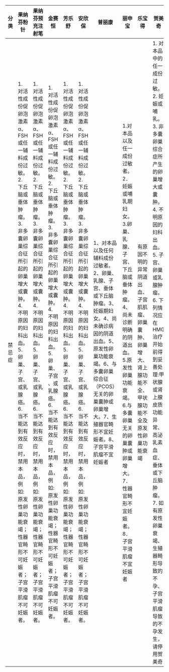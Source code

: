 | 分类 | 果纳芬粉针 | 果纳芬预充注射笔 | 金赛恒 | 芳乐舒 | 安欣保 | 普丽康 | 丽申宝 | 乐宝得 | 贺美奇 |
| --- | --- | --- | --- | --- | --- | --- | --- | --- | --- |
| 禁忌症 | 1. 对活性成份促卵泡激素 α、FSH或任一辅料成份过敏。2. 下丘脑或垂体肿瘤。3. 非多囊卵巢综合征所引起的卵巢增大或囊肿。4. 不明原因的妇科出血。5. 卵巢、子宫、或乳腺癌。6. 当不能达到有效反应时，禁用本品，例如:原发性卵巢功能衰竭；性器官畸形不可妊娠者；子宫平滑肌瘤不可妊娠者。 | 1. 对活性成份促卵泡激素 α、FSH或任一辅料成份过敏。2. 下丘脑或垂体肿瘤。3. 非多囊卵巢综合征所引起的卵巢增大或囊肿。4. 不明原因的妇科出血。5. 卵巢、子宫、或乳腺癌。6. 当不能达到有效反应时， 禁用本品，例如:原发性卵巢功能衰竭；性器官畸形不可妊娠者；子宫平滑肌瘤不可妊娠者。 | 1. 对活性成份促卵泡激素 α、FSH或任一辅料成份过敏。2. 下丘脑或垂体肿瘤。3. 非多囊卵巢综合征所引起的卵巢增大或囊肿。4. 不明原因的妇科出血。5. 卵巢、子宫 、或乳腺癌。6. 当不能达到有效反应时，禁用本品，例如:原发性卵巢功能衰竭；性器官畸形不可妊娠者；子宫平滑肌瘤不可妊娠者。 | 1. 对活性成份促卵泡激素 α、FSH或任一辅料成份过敏。2. 下丘脑或垂体肿瘤。3. 非多囊卵巢综合征所引起的卵巢增大或囊肿。4. 不明原因的妇科出血。5. 卵巢、子宫、或乳腺癌。6. 当不能达到有效反应时，禁用本品，例如:原发性卵巢功能衰竭；性器官畸形不可妊娠者；子宫平滑肌瘤不可妊娠者。 | 1. 对活性成份促卵泡激素 α、FSH或任一辅料成份过敏。2. 下丘脑或垂体肿瘤。3. 非多囊卵巢综合征所引起的卵巢增大或囊肿。4. 不明原因的妇科出血。5. 卵巢、子宫、或乳腺癌。6. 当不能达到有效反应时，禁用本品，例如:原发性卵巢功能衰竭；性器官畸形不可妊娠者；子宫平滑肌瘤不可妊娠者。 | 1、对本品以及任何辅料成份过敏者。2、卵巢、乳腺、子宫、垂体或下丘脑肿瘤。3、妊娠期妇女。4、尚未确诊病因的阴道出血。5、原发性卵巢功能衰竭。6、与多囊卵巢综合征（PCOS）无关的卵巢囊肿或卵巢增大。7、生殖器官畸形不宜妊娠者。8、子宫平滑肌瘤不宜妊娠者 | 1.对本品以及任一成份过敏者。2． 妊娠或哺乳期妇女。3.卵巢、乳腺、子宫、下丘脑或垂体肿瘤。4、尚未诊断明确的阴道出血。5.原发性卵巢功能衰竭。6.与多囊卵巢无关的卵巢囊肿或卵巢增大。7．性器官畸形不宜妊娠者。8．子宫平滑肌瘤不宜妊娠者 | 有原因不明的异常阴道出血、子宫肌肌瘤、 卵巢囊肿、卵巢增大、肾上腺功能不全、甲状腺功能不全及原发性卵巢功能衰竭 | 1. 对本品中的任一成份过敏。2. 妊娠或哺乳。3. 非多囊卵巢综合症所产生的卵巢增大或囊肿。4. 不明原因的妇科出血。5. 子宫、卵巢或乳腺肿瘤。6. 下列情况应在 HMG 治疗开始 前得到妥善处理:甲状腺或肾上腺皮质功能异常、高泌乳素血症、垂体或下丘脑肿瘤。7. 如有原发性卵巢衰竭、生殖器畸形导致的不孕、子宫平滑肌瘤导致的不孕发生，请停用贺美奇 |
